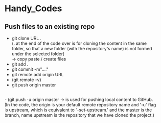 # Handy_Codes

## Push files to an existing repo

- git clone URL . <br />
	(. at the end of the code over is for cloning the content in the same folder, so that a new folder (with the repository's name) is not formed under the selected folder)<br />
 -> copy paste / create files<br />
- git add .<br />
- git commit -m"...."<br />
- git remote add origin URL<br />
- (git remote -v)<br />
- git push origin master<br />
<br />
- (git push -u origin master -> is used for pushing local content to GitHub.<br />
  (In the code, the origin is your default remote repository name and '-u' flag is upstream, which is equivalent to '-set-upstream.' and the master is the branch, name.upstream is the repository that we have cloned the project.)

